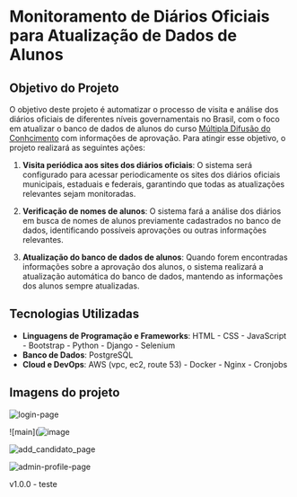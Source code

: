 # Monitoramento de Diários Oficiais para Atualização de Dados de Alunos

## Objetivo do Projeto

O objetivo deste projeto é automatizar o processo de visita e análise dos diários oficiais de diferentes níveis governamentais no Brasil, com o foco em atualizar o banco de dados de alunos do curso [Múltipla Difusão do Conhcimento](https://portalmultipla.com.br/) com informações de aprovação. Para atingir esse objetivo, o projeto realizará as seguintes ações:

1. **Visita periódica aos sites dos diários oficiais**: O sistema será configurado para acessar periodicamente os sites dos diários oficiais municipais, estaduais e federais, garantindo que todas as atualizações relevantes sejam monitoradas.

2. **Verificação de nomes de alunos**: O sistema fará a análise dos diários em busca de nomes de alunos previamente cadastrados no banco de dados, identificando possíveis aprovações ou outras informações relevantes.

3. **Atualização do banco de dados de alunos**: Quando forem encontradas informações sobre a aprovação dos alunos, o sistema realizará a atualização automática do banco de dados, mantendo as informações dos alunos sempre atualizadas.

## Tecnologias Utilizadas

- **Linguagens de Programação e Frameworks**: HTML - CSS - JavaScript - Bootstrap - Python - Django - Selenium
- **Banco de Dados**: PostgreSQL
- **Cloud e DevOps**: AWS (vpc, ec2, route 53) - Docker - Nginx - Cronjobs

## Imagens do projeto

![login-page](https://github.com/user-attachments/assets/6948eeb4-080a-46de-96d7-8135427fa2aa)

![main](![image](https://github.com/user-attachments/assets/3c58af25-0921-4bdf-bbac-110643ae1fe1)

![add_candidato_page](https://github.com/user-attachments/assets/45bb5a09-ac66-4500-b221-225dd1e0fe35)

![admin-profile-page](https://github.com/user-attachments/assets/55f3543b-407e-4ab7-9d3b-aab7404e7bf9)


v1.0.0 - teste

